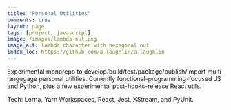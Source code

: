 ```yaml
---
title: "Personal Utilities"
comments: true
layout: page
tags: [project, javascript]
image: /images/lambda-nut.png
image_alt: lambda character with hexagonal nut
index_loc: https://github.com/a-laughlin/a-laughlin
---
```


Experimental monorepo to develop/build/test/package/publish/import multi-langugage personal utilities.  Currently functional-programming-focused JS and Python, plus a few experimental post-hooks-release React utils.  

Tech: Lerna, Yarn Workspaces, React, Jest, XStream, and PyUnit.
